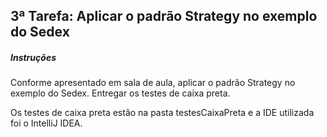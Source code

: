 ## 3ª Tarefa: Aplicar o padrão Strategy no exemplo do Sedex

##### Instruções
Conforme apresentado em sala de aula, aplicar o padrão Strategy no exemplo do Sedex. Entregar os testes de caixa preta.

Os testes de caixa preta estão na pasta testesCaixaPreta e a IDE utilizada foi o IntelliJ IDEA.